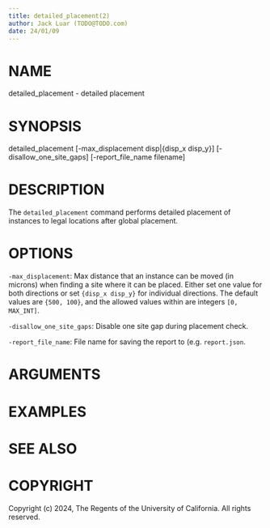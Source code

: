 ```yaml
---
title: detailed_placement(2)
author: Jack Luar (TODO@TODO.com)
date: 24/01/09
---
```


# NAME

detailed_placement - detailed placement

# SYNOPSIS

detailed_placement
    [-max_displacement disp|{disp_x disp_y}]
    [-disallow_one_site_gaps]
    [-report_file_name filename]


# DESCRIPTION

The `detailed_placement` command performs detailed placement of instances
to legal locations after global placement.

# OPTIONS

`-max_displacement`:  Max distance that an instance can be moved (in microns) when finding a site where it can be placed. Either set one value for both directions or set `{disp_x disp_y}` for individual directions. The default values are `{500, 100}`, and the allowed values within are integers `[0, MAX_INT]`.

`-disallow_one_site_gaps`:  Disable one site gap during placement check.

`-report_file_name`:  File name for saving the report to (e.g. `report.json`.

# ARGUMENTS

# EXAMPLES

# SEE ALSO

# COPYRIGHT

Copyright (c) 2024, The Regents of the University of California. All rights reserved.
